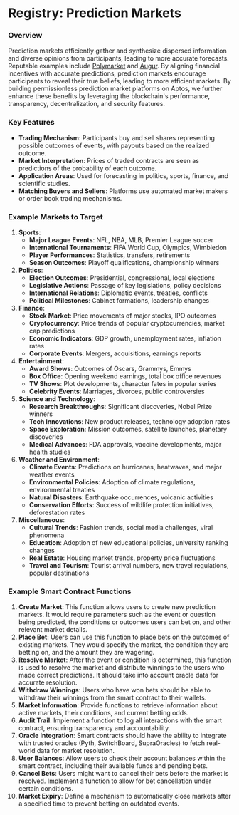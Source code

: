 # Registry: Prediction Markets

### Overview

Prediction markets efficiently gather and synthesize dispersed information and diverse opinions from participants, leading to more accurate forecasts. Reputable examples include [Polymarket](https://polymarket.com/) and [Augur](https://augur.net/). By aligning financial incentives with accurate predictions, prediction markets encourage participants to reveal their true beliefs, leading to more efficient markets. By building permissionless prediction market platforms on Aptos, we further enhance these benefits by leveraging the blockchain's performance, transparency, decentralization, and security features.

### Key Features

- **Trading Mechanism**: Participants buy and sell shares representing possible outcomes of events, with payouts based on the realized outcome.
- **Market Interpretation**: Prices of traded contracts are seen as predictions of the probability of each outcome.
- **Application Areas**: Used for forecasting in politics, sports, finance, and scientific studies.
- **Matching Buyers and Sellers**: Platforms use automated market makers or order book trading mechanisms.

### Example Markets to Target

1. **Sports**:
    - **Major League Events**: NFL, NBA, MLB, Premier League soccer
    - **International Tournaments**: FIFA World Cup, Olympics, Wimbledon
    - **Player Performances**: Statistics, transfers, retirements
    - **Season Outcomes**: Playoff qualifications, championship winners
2. **Politics**:
    - **Election Outcomes**: Presidential, congressional, local elections
    - **Legislative Actions**: Passage of key legislations, policy decisions
    - **International Relations**: Diplomatic events, treaties, conflicts
    - **Political Milestones**: Cabinet formations, leadership changes
3. **Finance**:
    - **Stock Market**: Price movements of major stocks, IPO outcomes
    - **Cryptocurrency**: Price trends of popular cryptocurrencies, market cap predictions
    - **Economic Indicators**: GDP growth, unemployment rates, inflation rates
    - **Corporate Events**: Mergers, acquisitions, earnings reports
4. **Entertainment**:
    - **Award Shows**: Outcomes of Oscars, Grammys, Emmys
    - **Box Office**: Opening weekend earnings, total box office revenues
    - **TV Shows**: Plot developments, character fates in popular series
    - **Celebrity Events**: Marriages, divorces, public controversies
5. **Science and Technology**:
    - **Research Breakthroughs**: Significant discoveries, Nobel Prize winners
    - **Tech Innovations**: New product releases, technology adoption rates
    - **Space Exploration**: Mission outcomes, satellite launches, planetary discoveries
    - **Medical Advances**: FDA approvals, vaccine developments, major health studies
6. **Weather and Environment**:
    - **Climate Events**: Predictions on hurricanes, heatwaves, and major weather events
    - **Environmental Policies**: Adoption of climate regulations, environmental treaties
    - **Natural Disasters**: Earthquake occurrences, volcanic activities
    - **Conservation Efforts**: Success of wildlife protection initiatives, deforestation rates
7. **Miscellaneous**:
    - **Cultural Trends**: Fashion trends, social media challenges, viral phenomena
    - **Education**: Adoption of new educational policies, university ranking changes
    - **Real Estate**: Housing market trends, property price fluctuations
    - **Travel and Tourism**: Tourist arrival numbers, new travel regulations, popular destinations

### Example Smart Contract Functions

1. **Create Market**: This function allows users to create new prediction markets. It would require parameters such as the event or question being predicted, the conditions or outcomes users can bet on, and other relevant market details.
2. **Place Bet**: Users can use this function to place bets on the outcomes of existing markets. They would specify the market, the condition they are betting on, and the amount they are wagering.
3. **Resolve Market**: After the event or condition is determined, this function is used to resolve the market and distribute winnings to the users who made correct predictions. It should take into account oracle data for accurate resolution.
4. **Withdraw Winnings**: Users who have won bets should be able to withdraw their winnings from the smart contract to their wallets.
5. **Market Information**: Provide functions to retrieve information about active markets, their conditions, and current betting odds.
6. **Audit Trail**: Implement a function to log all interactions with the smart contract, ensuring transparency and accountability.
7. **Oracle Integration**: Smart contracts should have the ability to integrate with trusted oracles (Pyth, SwitchBoard, SupraOracles) to fetch real-world data for market resolution.
8. **User Balances**: Allow users to check their account balances within the smart contract, including their available funds and pending bets.
9. **Cancel Bets**: Users might want to cancel their bets before the market is resolved. Implement a function to allow for bet cancellation under certain conditions.
10. **Market Expiry**: Define a mechanism to automatically close markets after a specified time to prevent betting on outdated events.
